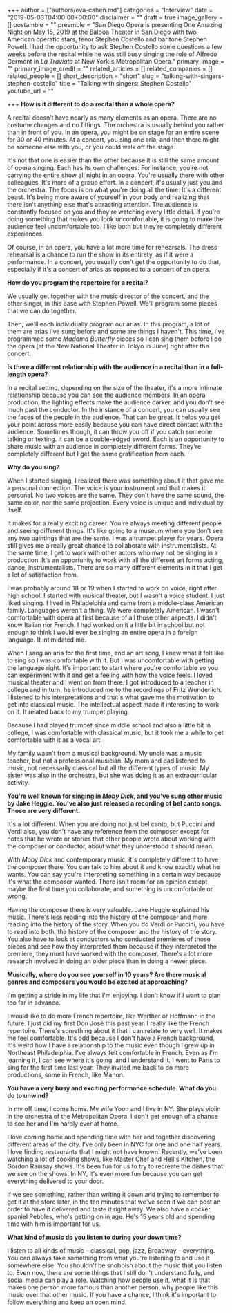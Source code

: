 +++
author = ["authors/eva-cahen.md"]
categories = "Interview"
date = "2019-05-03T04:00:00+00:00"
disclaimer = ""
draft = true
image_gallery = []
postamble = ""
preamble = "San Diego Opera is presenting One Amazing Night on May 15, 2019 at the Balboa Theater in San Diego with two American operatic stars, tenor Stephen Costello and baritone Stephen Powell. I had the opportunity to ask Stephen Costello some questions a few weeks before the recital while he was still busy singing the role of Alfredo Germont in _La Traviata_ at New York's Metropolitan Opera."
primary_image = ""
primary_image_credit = ""
related_articles = []
related_companies = []
related_people = []
short_description = "short"
slug = "talking-with-singers-stephen-costello"
title = "Talking with singers: Stephen Costello"
youtube_url = ""

+++
**How is it different to do a recital than a whole opera?**

A recital doesn’t have nearly as many elements as an opera. There are no costume changes and no fittings. The orchestra is usually behind you rather than in front of you. In an opera, you might be on stage for an entire scene for 30 or 40 minutes. At a concert, you sing one aria, and then there might be someone else with you, or you could walk off the stage.

It's not that one is easier than the other because it is still the same amount of opera singing. Each has its own challenges. For instance, you’re not carrying the entire show all night in an opera. You're usually there with other colleagues. It's more of a group effort. In a concert, it's usually just you and the orchestra. The focus is on what you're doing all the time. It's a different beast. It's being more aware of yourself in your body and realizing that there isn't anything else that's attracting attention. The audience is constantly focused on you and they're watching every little detail. If you're doing something that makes you look uncomfortable, it is going to make the audience feel uncomfortable too. I like both but they’re completely different experiences.

Of course, in an opera, you have a lot more time for rehearsals. The dress rehearsal is a chance to run the show in its entirety, as if it were a performance. In a concert, you usually don't get the opportunity to do that, especially if it's a concert of arias as opposed to a concert of an opera.

**How do you program the repertoire for a recital?**

We usually get together with the music director of the concert, and the other singer, in this case with Stephen Powell. We'll program some pieces that we can do together.

Then, we'll each individually program our arias. In this program, a lot of them are arias I've sung before and some are things I haven't. This time, I've programmed some _Madama Butterfly_ pieces so I can sing them before I do the opera \[at the New National Theater in Tokyo in June\] right after the concert.

**Is there a different relationship with the audience in a recital than in a full-length opera?**

In a recital setting, depending on the size of the theater, it's a more intimate relationship because you can see the audience members. In an opera production, the lighting effects make the audience darker, and you don’t see much past the conductor. In the instance of a concert, you can usually see the faces of the people in the audience. That can be great. It helps you get your point across more easily because you can have direct contact with the audience. Sometimes though, it can throw you off if you catch someone talking or texting. It can be a double-edged sword. Each is an opportunity to share music with an audience in completely different forms. They're completely different but I get the same gratification from each.

**Why do you sing?**

When I started singing, I realized there was something about it that gave me a personal connection. The voice is your instrument and that makes it personal. No two voices are the same. They don't have the same sound, the same color, nor the same projection. Every voice is unique and individual by itself.

It makes for a really exciting career. You're always meeting different people and seeing different things. It's like going to a museum where you don’t see any two paintings that are the same. I was a trumpet player for years. Opera still gives me a really great chance to collaborate with instrumentalists. At the same time, I get to work with other actors who may not be singing in a production. It's an opportunity to work with all the different art forms acting, dance, instrumentalists. There are so many different elements in it that I get a lot of satisfaction from.

I was probably around 18 or 19 when I started to work on voice, right after high school. I started with musical theater, but I wasn't a voice student. I just liked singing. I lived in Philadelphia and came from a middle-class American family. Languages weren't a thing. We were completely American. I wasn't comfortable with opera at first because of all those other aspects. I didn't know Italian nor French. I had worked on it a little bit in school but not enough to think I would ever be singing an entire opera in a foreign language. It intimidated me.

When I sang an aria for the first time, and an art song, I knew what it felt like to sing so I was comfortable with it. But I was uncomfortable with getting the language right. It's important to start where you're comfortable so you can experiment with it and get a feeling with how the voice feels. I loved musical theater and I went on from there. I got introduced to a teacher in college and in turn, he introduced me to the recordings of Fritz Wunderlich. I listened to his interpretations and that's what gave me the motivation to get into classical music. The intellectual aspect made it interesting to work on it. It related back to my trumpet playing.

Because I had played trumpet since middle school and also a little bit in college, I was comfortable with classical music, but it took me a while to get comfortable with it as a vocal art.

My family wasn't from a musical background. My uncle was a music teacher, but not a professional musician. My mom and dad listened to music, not necessarily classical but all the different types of music. My sister was also in the orchestra, but she was doing it as an extracurricular activity.

**You're well known for singing in _Moby Dick_, and you've sung other music by Jake Heggie. You've also just released a recording of bel canto songs. Those are very different.**

It's a lot different. When you are doing not just bel canto, but Puccini and Verdi also, you don't have any reference from the composer except for notes that he wrote or stories that other people wrote about working with the composer or conductor, about what they understood it should mean. 

With _Moby Dick_ and contemporary music, it's completely different to have the composer there. You can talk to him about it and know exactly what he wants. You can say you're interpreting something in a certain way because it's what the composer wanted. There isn't room for an opinion except maybe the first time you collaborate, and something is uncomfortable or wrong. 

Having the composer there is very valuable. Jake Heggie explained his music. There's less reading into the history of the composer and more reading into the history of the story. When you do Verdi or Puccini, you have to read into both, the history of the composer and the history of the story. You also have to look at conductors who conducted premieres of those pieces and see how they interpreted them because if they interpreted the premiere, they must have worked with the composer. There's a lot more research involved in doing an older piece than in doing a newer piece.

**Musically, where do you see yourself in 10 years? Are there musical genres and composers you would be excited at approaching?**

I'm getting a stride in my life that I'm enjoying. I don't know if I want to plan too far in advance.

I would like to do more French repertoire, like Werther or Hoffmann in the future. I just did my first Don José this past year. I really like the French repertoire. There's something about it that I can relate to very well. It makes me feel comfortable. It's odd because I don't have a French background. It's weird how I have a relationship to the music even though I grew up in Northeast Philadelphia. I've always felt comfortable in French. Even as I'm learning it, I can see where it's going, and I understand it. I went to Paris to sing for the first time last year. They invited me back to do more productions, some in French, like Manon.

**You have a very busy and exciting performance schedule. What do you do to unwind?**

In my off time, I come home. My wife Yoon and I live in NY. She plays violin in the orchestra of the Metropolitan Opera. I don't get enough of a chance to see her and I'm hardly ever at home.

I love coming home and spending time with her and together discovering different areas of the city. I've only been in NYC for one and one half years. I love finding restaurants that I might not have known. Recently, we've been watching a lot of cooking shows, like Master Chef and Hell's Kitchen, the Gordon Ramsay shows. It's been fun for us to try to recreate the dishes that we see on the shows. In NY, it's even more fun because you can get everything delivered to your door.

If we see something, rather than writing it down and trying to remember to get it at the store later, in the ten minutes that we've seen it we can post an order to have it delivered and taste it right away. We also have a cocker spaniel Pebbles, who's getting on in age. He's 15 years old and spending time with him is important for us.

**What kind of music do you listen to during your down time?**

I listen to all kinds of music – classical, pop, jazz, Broadway – everything. You can always take something from what you're listening to and use it somewhere else. You shouldn't be snobbish about the music that you listen to. Even now, there are some things that I still don't understand fully, and social media can play a role. Watching how people use it, what it is that makes one person more famous than another person, why people like this music over that other music. If you have a chance, I think it's important to follow everything and keep an open mind.